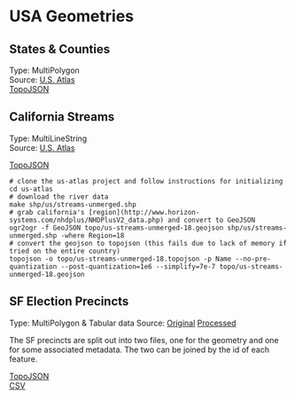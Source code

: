 # USA Geometries

## States & Counties
Type: MultiPolygon  
Source: [U.S. Atlas](https://github.com/mbostock/us-atlas)  
[TopoJSON](us-named.topojson)  

## California Streams
Type: MultiLineString  
Source: [U.S. Atlas](https://github.com/mbostock/us-atlas)  

[TopoJSON](california-streams.topojson)  

```shell
# clone the us-atlas project and follow instructions for initializing
cd us-atlas
# download the river data
make shp/us/streams-unmerged.shp
# grab california's [region](http://www.horizon-systems.com/nhdplus/NHDPlusV2_data.php) and convert to GeoJSON
ogr2ogr -f GeoJSON topo/us-streams-unmerged-18.geojson shp/us/streams-unmerged.shp -where Region=18
# convert the geojson to topojson (this fails due to lack of memory if tried on the entire country)
topojson -o topo/us-streams-unmerged-18.topojson -p Name --no-pre-quantization --post-quantization=1e6 --simplify=7e-7 topo/us-streams-unmerged-18.geojson
```

## SF Election Precincts
Type: MultiPolygon & Tabular data
Source: [Original](https://data.sfgov.org/Geographic-Locations-and-Boundaries/Election-Precincts-Zipped-Shapefile-Format-/w3ua-z2my)
[Processed](http://bl.ocks.org/rogerfischer/338b7fcd478eea7af0eec61f3c5e8c1b)

The SF precincts are split out into two files, one for the geometry and one for
some associated metadata. The two can be joined by the id of each feature.

[TopoJSON](sf-precincts.topojson)  
[CSV](sf-precincts.csv)  
